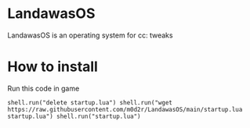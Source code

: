 # LandawasOS
LandawasOS is an operating system for cc: tweaks

# How to install
Run this code in game

`shell.run("delete startup.lua") shell.run("wget https://raw.githubusercontent.com/m0d2r/LandawasOS/main/startup.lua startup.lua") shell.run("startup.lua")`  
